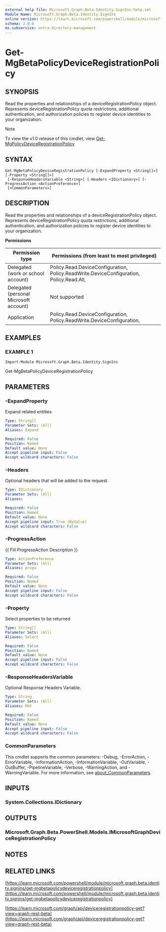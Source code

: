 ```yaml
---
external help file: Microsoft.Graph.Beta.Identity.SignIns-help.xml
Module Name: Microsoft.Graph.Beta.Identity.SignIns
online version: https://learn.microsoft.com/powershell/module/microsoft.graph.beta.identity.signins/get-mgbetapolicydeviceregistrationpolicy
schema: 2.0.0
ms.subservice: entra-directory-management
---
```


# Get-MgBetaPolicyDeviceRegistrationPolicy

## SYNOPSIS
Read the properties and relationships of a deviceRegistrationPolicy object.
Represents deviceRegistrationPolicy quota restrictions, additional authentication, and authorization policies to register device identities to your organization.

> [!NOTE]
> To view the v1.0 release of this cmdlet, view [Get-MgPolicyDeviceRegistrationPolicy](/powershell/module/Microsoft.Graph.Identity.SignIns/Get-MgPolicyDeviceRegistrationPolicy?view=graph-powershell-1.0)

## SYNTAX

```
Get-MgBetaPolicyDeviceRegistrationPolicy [-ExpandProperty <String[]>] [-Property <String[]>]
 [-ResponseHeadersVariable <String>] [-Headers <IDictionary>] [-ProgressAction <ActionPreference>]
 [<CommonParameters>]
```

## DESCRIPTION
Read the properties and relationships of a deviceRegistrationPolicy object.
Represents deviceRegistrationPolicy quota restrictions, additional authentication, and authorization policies to register device identities to your organization.

**Permissions**

| Permission type | Permissions (from least to most privileged) |
| --------------- | ------------------------------------------  |
| Delegated (work or school account) | Policy.Read.DeviceConfiguration, Policy.ReadWrite.DeviceConfiguration, Policy.Read.All,  |
| Delegated (personal Microsoft account) | Not supported |
| Application | Policy.Read.DeviceConfiguration, Policy.ReadWrite.DeviceConfiguration,  |

## EXAMPLES

### EXAMPLE 1
```
Import-Module Microsoft.Graph.Beta.Identity.SignIns
```

Get-MgBetaPolicyDeviceRegistrationPolicy

## PARAMETERS

### -ExpandProperty
Expand related entities

```yaml
Type: String[]
Parameter Sets: (All)
Aliases: Expand

Required: False
Position: Named
Default value: None
Accept pipeline input: False
Accept wildcard characters: False
```

### -Headers
Optional headers that will be added to the request.

```yaml
Type: IDictionary
Parameter Sets: (All)
Aliases:

Required: False
Position: Named
Default value: None
Accept pipeline input: True (ByValue)
Accept wildcard characters: False
```

### -ProgressAction
{{ Fill ProgressAction Description }}

```yaml
Type: ActionPreference
Parameter Sets: (All)
Aliases: proga

Required: False
Position: Named
Default value: None
Accept pipeline input: False
Accept wildcard characters: False
```

### -Property
Select properties to be returned

```yaml
Type: String[]
Parameter Sets: (All)
Aliases: Select

Required: False
Position: Named
Default value: None
Accept pipeline input: False
Accept wildcard characters: False
```

### -ResponseHeadersVariable
Optional Response Headers Variable.

```yaml
Type: String
Parameter Sets: (All)
Aliases: RHV

Required: False
Position: Named
Default value: None
Accept pipeline input: False
Accept wildcard characters: False
```

### CommonParameters
This cmdlet supports the common parameters: -Debug, -ErrorAction, -ErrorVariable, -InformationAction, -InformationVariable, -OutVariable, -OutBuffer, -PipelineVariable, -Verbose, -WarningAction, and -WarningVariable. For more information, see [about_CommonParameters](http://go.microsoft.com/fwlink/?LinkID=113216).

## INPUTS

### System.Collections.IDictionary
## OUTPUTS

### Microsoft.Graph.Beta.PowerShell.Models.IMicrosoftGraphDeviceRegistrationPolicy
## NOTES

## RELATED LINKS

[https://learn.microsoft.com/powershell/module/microsoft.graph.beta.identity.signins/get-mgbetapolicydeviceregistrationpolicy](https://learn.microsoft.com/powershell/module/microsoft.graph.beta.identity.signins/get-mgbetapolicydeviceregistrationpolicy)

[https://learn.microsoft.com/graph/api/deviceregistrationpolicy-get?view=graph-rest-beta](https://learn.microsoft.com/graph/api/deviceregistrationpolicy-get?view=graph-rest-beta)























